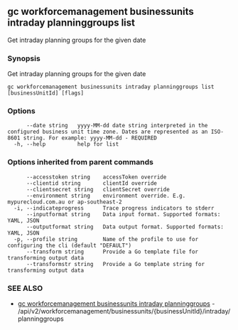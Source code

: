 ## gc workforcemanagement businessunits intraday planninggroups list

Get intraday planning groups for the given date

### Synopsis

Get intraday planning groups for the given date

```
gc workforcemanagement businessunits intraday planninggroups list [businessUnitId] [flags]
```

### Options

```
      --date string   yyyy-MM-dd date string interpreted in the configured business unit time zone. Dates are represented as an ISO-8601 string. For example: yyyy-MM-dd - REQUIRED
  -h, --help          help for list
```

### Options inherited from parent commands

```
      --accesstoken string    accessToken override
      --clientid string       clientId override
      --clientsecret string   clientSecret override
      --environment string    environment override. E.g. mypurecloud.com.au or ap-southeast-2
  -i, --indicateprogress      Trace progress indicators to stderr
      --inputformat string    Data input format. Supported formats: YAML, JSON
      --outputformat string   Data output format. Supported formats: YAML, JSON
  -p, --profile string        Name of the profile to use for configuring the cli (default "DEFAULT")
      --transform string      Provide a Go template file for transforming output data
      --transformstr string   Provide a Go template string for transforming output data
```

### SEE ALSO

* [gc workforcemanagement businessunits intraday planninggroups](gc_workforcemanagement_businessunits_intraday_planninggroups.html)	 - /api/v2/workforcemanagement/businessunits/{businessUnitId}/intraday/planninggroups


